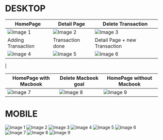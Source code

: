 # DESKTOP

| HomePage | Detail Page | Delete Transaction |
|----------|-------------|------------------|
| ![Image 1](https://github.com/itsmorais/finance-native-app/assets/53665466/51ed4c61-ab87-47d4-b010-fc74268f6cac) | ![Image 2](https://github.com/itsmorais/finance-native-app/assets/53665466/7f4d3594-e8ea-490c-9321-24d9b1654eca) | ![Image 3](https://github.com/itsmorais/finance-native-app/assets/53665466/1cbcc866-ffed-43fc-b82e-166771e0373a) |
| Adding Transaction | Transaction done | Detail Page + new Transaction |
| ![Image 4](https://github.com/itsmorais/finance-native-app/assets/53665466/9b880e1e-6103-49ae-beba-8a80d1bc04a1) | ![Image 5](https://github.com/itsmorais/finance-native-app/assets/53665466/8787bc21-808e-4e81-a1da-7c9c9a14be5a) | ![Image 6](https://github.com/itsmorais/finance-native-app/assets/53665466/98b6fb6b-fbd6-42b2-a57a-04919046995e) 
|

| HomePage with Macbook | Delete Macbook goal | HomePage without Macbook |
|------------------------------|-----------------------|----------------------------|
|  ![Image 7](https://github.com/itsmorais/finance-native-app/assets/53665466/a341afb5-7d71-46ce-99b8-7cf6d234ef3e) | ![Image 8](https://github.com/itsmorais/finance-native-app/assets/53665466/5f16207a-d268-4ec9-be4f-74ae6d2aea68)  | ![Image 9](https://github.com/itsmorais/finance-native-app/assets/53665466/6044dbda-f820-4cc6-ba3e-a14939eb8a23) 




# MOBILE

![Image 1](https://github.com/itsmorais/finance-native-app/assets/53665466/51ed4c61-ab87-47d4-b010-fc74268f6cac)
![Image 2](https://github.com/itsmorais/finance-native-app/assets/53665466/7f4d3594-e8ea-490c-9321-24d9b1654eca)
![Image 3](https://github.com/itsmorais/finance-native-app/assets/53665466/1cbcc866-ffed-43fc-b82e-166771e0373a)
![Image 4](https://github.com/itsmorais/finance-native-app/assets/53665466/9b880e1e-6103-49ae-beba-8a80d1bc04a1)
![Image 5](https://github.com/itsmorais/finance-native-app/assets/53665466/8787bc21-808e-4e81-a1da-7c9c9a14be5a)
![Image 6](https://github.com/itsmorais/finance-native-app/assets/53665466/98b6fb6b-fbd6-42b2-a57a-04919046995e) 
![Image 7](https://github.com/itsmorais/finance-native-app/assets/53665466/a341afb5-7d71-46ce-99b8-7cf6d234ef3e)
![Image 8](https://github.com/itsmorais/finance-native-app/assets/53665466/5f16207a-d268-4ec9-be4f-74ae6d2aea68)
![Image 9](https://github.com/itsmorais/finance-native-app/assets/53665466/6044dbda-f820-4cc6-ba3e-a14939eb8a23) 
